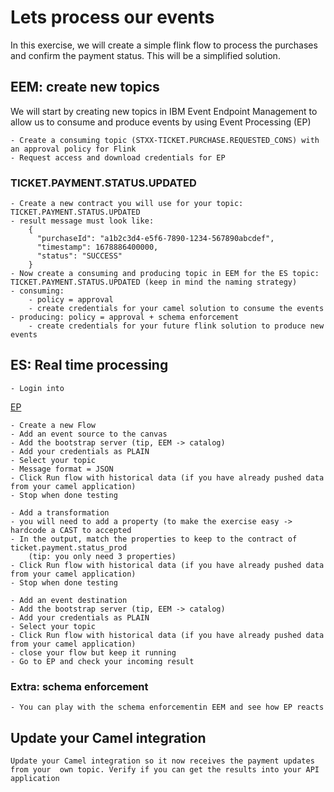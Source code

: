 # Lets process our events
In this exercise, we will create a simple flink flow to process the purchases and confirm the payment status. This will be a simplified
solution. 

## EEM: create new topics
We will start by creating new topics in IBM Event Endpoint Management to allow us to consume and produce events by using Event Processing (EP)

	- Create a consuming topic (STXX-TICKET.PURCHASE.REQUESTED_CONS) with an approval policy for Flink
	- Request access and download credentials for EP
	
### TICKET.PAYMENT.STATUS.UPDATED

	- Create a new contract you will use for your topic: TICKET.PAYMENT.STATUS.UPDATED
	- result message must look like:	
		{
		  "purchaseId": "a1b2c3d4-e5f6-7890-1234-567890abcdef",
		  "timestamp": 1678886400000,
		  "status": "SUCCESS"
		}
	- Now create a consuming and producing topic in EEM for the ES topic: TICKET.PAYMENT.STATUS.UPDATED (keep in mind the naming strategy)
	- consuming: 
		- policy = approval
		- create credentials for your camel solution to consume the events
	- producing: policy = approval + schema enforcement
		- create credentials for your future flink solution to produce new events
	
	
## ES: Real time processing

	- Login into 
[EP](https://ep-demo-ibm-ep-rt-tools.apps.itz-c8kjj5.infra01-lb.fra02.techzone.ibm.com)

	- Create a new Flow
	- Add an event source to the canvas
	- Add the bootstrap server (tip, EEM -> catalog)
	- Add your credentials as PLAIN
	- Select your topic
	- Message format = JSON
	- Click Run flow with historical data (if you have already pushed data from your camel application)
	- Stop when done testing
	
	- Add a transformation
	- you will need to add a property (to make the exercise easy -> hardcode a CAST to accepted
	- In the output, match the properties to keep to the contract of ticket.payment.status_prod
		(tip: you only need 3 properties)
	- Click Run flow with historical data (if you have already pushed data from your camel application)
	- Stop when done testing
		
	- Add an event destination 
	- Add the bootstrap server (tip, EEM -> catalog)
	- Add your credentials as PLAIN
	- Select your topic
	- Click Run flow with historical data (if you have already pushed data from your camel application)
	- close your flow but keep it running
	- Go to EP and check your incoming result
	
	
### Extra: schema enforcement
	
	
	- You can play with the schema enforcementin EEM and see how EP reacts
	
## Update your Camel integration	
	Update your Camel integration so it now receives the payment updates from your  own topic. Verify if you can get the results into your API application